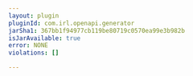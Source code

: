 ```yaml
---
layout: plugin
pluginId: com.irl.openapi.generator
jarSha1: 367bb1f94977cb119be80719c0570ea99e3b982b
isJarAvailable: true
error: NONE
violations: []

---
```

